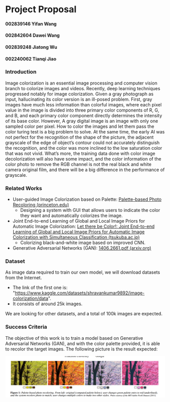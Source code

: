 # Project Proposal
#### 002839146 Yifan Wang                   

#### 002842604 Dawei Wang

#### 002839248 Jiatong Wu                    

#### 002240062 Tianqi Jiao

#### 

### Introduction

Image colorization is an essential image processing and computer vision branch to colorize images and videos. Recently, deep learning techniques progressed notably for image colorization. Given a gray photograph as input, hallucinating its color version is an ill-posed problem. First, gray images have much less information than colorful images, where each pixel value in the image is divided into three primary color components of R, G, and B, and each primary color component directly determines the intensity of its base color. However, A gray digital image is an image with only one sampled color per pixel. How to color the images and let them pass the color turing test is a big problem to solve. At the same time, the early AI was not perfect for the recognition of the shape of the picture, the adjacent grayscale of the edge of object’s contour could not accurately distinguish the recognition, and the color was more inclined to the low saturation color that was not vivid. What’s more, the training data done with color image decolorization will also have some impact, and the color information of the color photo to remove the RGB channel is not the real black and white camera original film, and there will be a big difference in the performance of grayscale.

### Related Works
- User-guided Image Colorization based on Palette: [Palette-based Photo Recoloring (princeton.edu)](https://gfx.cs.princeton.edu/pubs/Chang_2015_PPR/chang2015-palette_small.pdf)
	- Designing a system with GUI that allows users to indicate the color they want and automatically colorizes the image.
- Joint End-to-end Learning of Global and Local Image Priors for Automatic Image Colorization: [Let there be Color!: Joint End-to-end Learning of Global and Local Image Priors for Automatic Image Colorization with Simultaneous Classification (tsukuba.ac.jp)](http://iizuka.cs.tsukuba.ac.jp/projects/colorization/data/colorization_sig2016.pdf)
	- Colorizing black-and-white image based on improved CNN.
- Generative Adversarial Networks (GAN): [1406.2661.pdf (arxiv.org)](https://arxiv.org/pdf/1406.2661.pdf)

### Dataset
As image data required to train our own model, we will download datasets from the Internet. 

- The link of the first one is: "https://www.kaggle.com/datasets/shravankumar9892/image-colorization/data". 
- It consists of around 25k images.

 We are looking for other datasets, and a total of 100k images are expected.

### Success Criteria
The objective of this work is to train a model based on Generative Adversarial Networks (GAN), and with the color palette provided, it is able to recolor the target images. The following picture is the result expected: 

<img src=".\result_image_sample.png" style="zoom:50%;" />



